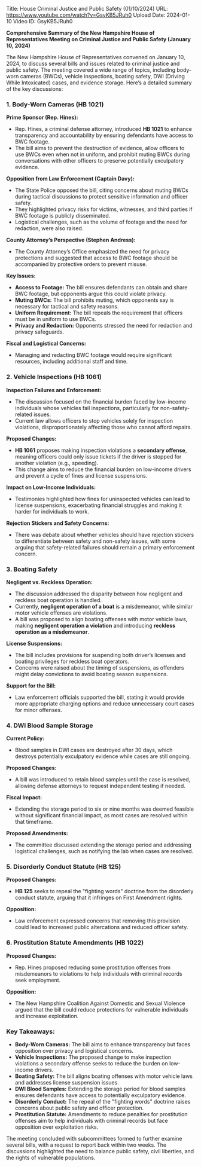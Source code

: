 Title: House Criminal Justice and Public Safety (01/10/2024)
URL: https://www.youtube.com/watch?v=GsyKB5JRuh0
Upload Date: 2024-01-10
Video ID: GsyKB5JRuh0

**Comprehensive Summary of the New Hampshire House of Representatives Meeting on Criminal Justice and Public Safety (January 10, 2024)**

The New Hampshire House of Representatives convened on January 10, 2024, to discuss several bills and issues related to criminal justice and public safety. The meeting covered a wide range of topics, including body-worn cameras (BWCs), vehicle inspections, boating safety, DWI (Driving While Intoxicated) cases, and evidence storage. Here’s a detailed summary of the key discussions:

### **1. Body-Worn Cameras (HB 1021)**  
**Prime Sponsor (Rep. Hines):**  
- Rep. Hines, a criminal defense attorney, introduced **HB 1021** to enhance transparency and accountability by ensuring defendants have access to BWC footage.  
- The bill aims to prevent the destruction of evidence, allow officers to use BWCs even when not in uniform, and prohibit muting BWCs during conversations with other officers to preserve potentially exculpatory evidence.  

**Opposition from Law Enforcement (Captain Davy):**  
- The State Police opposed the bill, citing concerns about muting BWCs during tactical discussions to protect sensitive information and officer safety.  
- They highlighted privacy risks for victims, witnesses, and third parties if BWC footage is publicly disseminated.  
- Logistical challenges, such as the volume of footage and the need for redaction, were also raised.  

**County Attorney’s Perspective (Stephen Andress):**  
- The County Attorney’s Office emphasized the need for privacy protections and suggested that access to BWC footage should be accompanied by protective orders to prevent misuse.  

**Key Issues:**  
- **Access to Footage:** The bill ensures defendants can obtain and share BWC footage, but opponents argue this could violate privacy.  
- **Muting BWCs:** The bill prohibits muting, which opponents say is necessary for tactical and safety reasons.  
- **Uniform Requirement:** The bill repeals the requirement that officers must be in uniform to use BWCs.  
- **Privacy and Redaction:** Opponents stressed the need for redaction and privacy safeguards.  

**Fiscal and Logistical Concerns:**  
- Managing and redacting BWC footage would require significant resources, including additional staff and time.  

### **2. Vehicle Inspections (HB 1061)**  
**Inspection Failures and Enforcement:**  
- The discussion focused on the financial burden faced by low-income individuals whose vehicles fail inspections, particularly for non-safety-related issues.  
- Current law allows officers to stop vehicles solely for inspection violations, disproportionately affecting those who cannot afford repairs.  

**Proposed Changes:**  
- **HB 1061** proposes making inspection violations a **secondary offense**, meaning officers could only issue tickets if the driver is stopped for another violation (e.g., speeding).  
- This change aims to reduce the financial burden on low-income drivers and prevent a cycle of fines and license suspensions.  

**Impact on Low-Income Individuals:**  
- Testimonies highlighted how fines for uninspected vehicles can lead to license suspensions, exacerbating financial struggles and making it harder for individuals to work.  

**Rejection Stickers and Safety Concerns:**  
- There was debate about whether vehicles should have rejection stickers to differentiate between safety and non-safety issues, with some arguing that safety-related failures should remain a primary enforcement concern.  

### **3. Boating Safety**  
**Negligent vs. Reckless Operation:**  
- The discussion addressed the disparity between how negligent and reckless boat operation is handled.  
- Currently, **negligent operation of a boat** is a misdemeanor, while similar motor vehicle offenses are violations.  
- A bill was proposed to align boating offenses with motor vehicle laws, making **negligent operation a violation** and introducing **reckless operation as a misdemeanor**.  

**License Suspensions:**  
- The bill includes provisions for suspending both driver’s licenses and boating privileges for reckless boat operators.  
- Concerns were raised about the timing of suspensions, as offenders might delay convictions to avoid boating season suspensions.  

**Support for the Bill:**  
- Law enforcement officials supported the bill, stating it would provide more appropriate charging options and reduce unnecessary court cases for minor offenses.  

### **4. DWI Blood Sample Storage**  
**Current Policy:**  
- Blood samples in DWI cases are destroyed after 30 days, which destroys potentially exculpatory evidence while cases are still ongoing.  

**Proposed Changes:**  
- A bill was introduced to retain blood samples until the case is resolved, allowing defense attorneys to request independent testing if needed.  

**Fiscal Impact:**  
- Extending the storage period to six or nine months was deemed feasible without significant financial impact, as most cases are resolved within that timeframe.  

**Proposed Amendments:**  
- The committee discussed extending the storage period and addressing logistical challenges, such as notifying the lab when cases are resolved.  

### **5. Disorderly Conduct Statute (HB 125)**  
**Proposed Changes:**  
- **HB 125** seeks to repeal the "fighting words" doctrine from the disorderly conduct statute, arguing that it infringes on First Amendment rights.  

**Opposition:**  
- Law enforcement expressed concerns that removing this provision could lead to increased public altercations and reduced officer safety.  

### **6. Prostitution Statute Amendments (HB 1022)**  
**Proposed Changes:**  
- Rep. Hines proposed reducing some prostitution offenses from misdemeanors to violations to help individuals with criminal records seek employment.  

**Opposition:**  
- The New Hampshire Coalition Against Domestic and Sexual Violence argued that the bill could reduce protections for vulnerable individuals and increase exploitation.  

### **Key Takeaways:**  
- **Body-Worn Cameras:** The bill aims to enhance transparency but faces opposition over privacy and logistical concerns.  
- **Vehicle Inspections:** The proposed change to make inspection violations a secondary offense seeks to reduce the burden on low-income drivers.  
- **Boating Safety:** The bill aligns boating offenses with motor vehicle laws and addresses license suspension issues.  
- **DWI Blood Samples:** Extending the storage period for blood samples ensures defendants have access to potentially exculpatory evidence.  
- **Disorderly Conduct:** The repeal of the "fighting words" doctrine raises concerns about public safety and officer protection.  
- **Prostitution Statute:** Amendments to reduce penalties for prostitution offenses aim to help individuals with criminal records but face opposition over exploitation risks.  

The meeting concluded with subcommittees formed to further examine several bills, with a request to report back within two weeks. The discussions highlighted the need to balance public safety, civil liberties, and the rights of vulnerable populations.